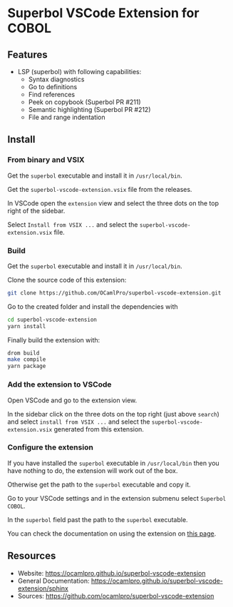 # Superbol VSCode Extension for COBOL

## Features

* LSP (superbol) with following capabilities:
    * Syntax diagnostics
    * Go to definitions
    * Find references
    * Peek on copybook (Superbol PR #211)
    * Semantic highlighting (Superbol PR #212)
    * File and range indentation

## Install

### From binary and VSIX

Get the `superbol` executable and install it in `/usr/local/bin`.

Get the `superbol-vscode-extension.vsix` file from the releases.

In VSCode open the `extension` view and select the three dots on the top right of the sidebar.

Select `Install from VSIX ...` and select the `superbol-vscode-extension.vsix` file.

### Build

Get the `superbol` executable and install it in `/usr/local/bin`.

Clone the source code of this extension:
```bash
git clone https://github.com/OCamlPro/superbol-vscode-extension.git
```

Go to the created folder and install the dependencies with
```bash
cd superbol-vscode-extension
yarn install
```

Finally build the extension with:
```bash
drom build
make compile
yarn package
```

### Add the extension to VSCode

Open VSCode and go to the extension view.

In the sidebar click on the three dots on the top right (just above `search`) and select
`install from VSIX ...` and select the `superbol-vscode-extension.vsix` generated from
this extension.

### Configure the extension

If you have installed the `superbol` executable in `/usr/local/bin` then you have nothing to do,
the extension will work out of the box.

Otherwise get the path to the `superbol` executable and copy it.

Go to your VSCode settings and in the extension submenu select `Superbol COBOL`.

In the `superbol` field past the path to the `superbol` executable.

You can check the documentation on using the extension on [this page](https://ocamlpro.github.io/superbol-vscode-extension/sphinx).

## Resources

* Website: https://ocamlpro.github.io/superbol-vscode-extension
* General Documentation: https://ocamlpro.github.io/superbol-vscode-extension/sphinx
* Sources: https://github.com/ocamlpro/superbol-vscode-extension


